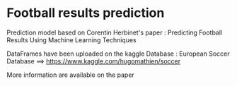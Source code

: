 # Football results prediction

Prediction model based on Corentin Herbinet's paper : Predicting Football Results Using Machine Learning Techniques

DataFrames have been uploaded on the kaggle Database : European Soccer Database ==> https://www.kaggle.com/hugomathien/soccer

More information are available on the paper